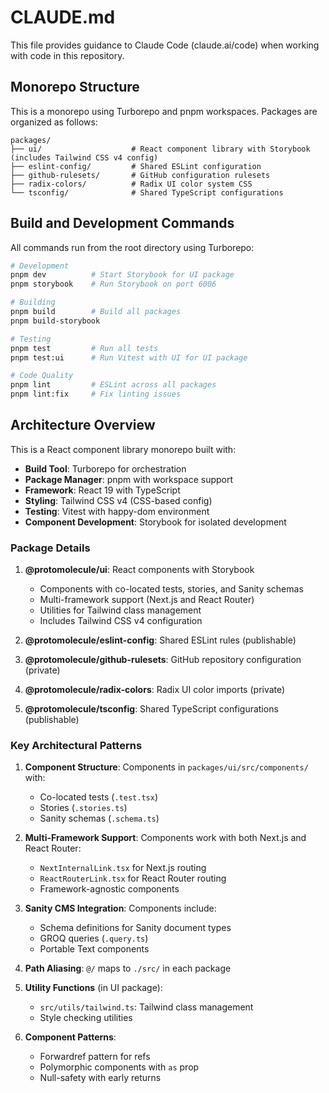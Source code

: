 # CLAUDE.md

This file provides guidance to Claude Code (claude.ai/code) when working with code in this repository.

## Monorepo Structure

This is a monorepo using Turborepo and pnpm workspaces. Packages are organized as follows:

```
packages/
├── ui/                    # React component library with Storybook (includes Tailwind CSS v4 config)
├── eslint-config/         # Shared ESLint configuration
├── github-rulesets/       # GitHub configuration rulesets
├── radix-colors/          # Radix UI color system CSS
└── tsconfig/              # Shared TypeScript configurations
```

## Build and Development Commands

All commands run from the root directory using Turborepo:

```bash
# Development
pnpm dev          # Start Storybook for UI package
pnpm storybook    # Run Storybook on port 6006

# Building
pnpm build        # Build all packages
pnpm build-storybook

# Testing
pnpm test         # Run all tests
pnpm test:ui      # Run Vitest with UI for UI package

# Code Quality
pnpm lint         # ESLint across all packages
pnpm lint:fix     # Fix linting issues
```

## Architecture Overview

This is a React component library monorepo built with:

- **Build Tool**: Turborepo for orchestration
- **Package Manager**: pnpm with workspace support
- **Framework**: React 19 with TypeScript
- **Styling**: Tailwind CSS v4 (CSS-based config)
- **Testing**: Vitest with happy-dom environment
- **Component Development**: Storybook for isolated development

### Package Details

1. **@protomolecule/ui**: React components with Storybook
   - Components with co-located tests, stories, and Sanity schemas
   - Multi-framework support (Next.js and React Router)
   - Utilities for Tailwind class management
   - Includes Tailwind CSS v4 configuration

2. **@protomolecule/eslint-config**: Shared ESLint rules (publishable)

3. **@protomolecule/github-rulesets**: GitHub repository configuration (private)

4. **@protomolecule/radix-colors**: Radix UI color imports (private)

5. **@protomolecule/tsconfig**: Shared TypeScript configurations (publishable)

### Key Architectural Patterns

1. **Component Structure**: Components in `packages/ui/src/components/` with:
   - Co-located tests (`.test.tsx`)
   - Stories (`.stories.ts`)
   - Sanity schemas (`.schema.ts`)

2. **Multi-Framework Support**: Components work with both Next.js and React Router:
   - `NextInternalLink.tsx` for Next.js routing
   - `ReactRouterLink.tsx` for React Router routing
   - Framework-agnostic components

3. **Sanity CMS Integration**: Components include:
   - Schema definitions for Sanity document types
   - GROQ queries (`.query.ts`)
   - Portable Text components

4. **Path Aliasing**: `@/` maps to `./src/` in each package

5. **Utility Functions** (in UI package):
   - `src/utils/tailwind.ts`: Tailwind class management
   - Style checking utilities

6. **Component Patterns**:
   - Forwardref pattern for refs
   - Polymorphic components with `as` prop
   - Null-safety with early returns